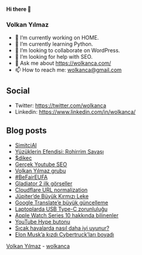 #### Hi there 👋

### Volkan Yılmaz

- 🔭 I’m currently working on HOME.
- 🌱 I’m currently learning Python.
- 👯 I’m looking to collaborate on WordPress.
- 🤔 I’m looking for help with SEO.
- 💬 Ask me about https://wolkanca.com/
- 📫 How to reach me: wolkanca@gmail.com

## Social
- Twitter: https://twitter.com/wolkanca
- Linkedin: https://www.linkedin.com/in/wolkanca/



## Blog posts
<!-- BLOG-POST-LIST:START -->
- [SimitciAI](https://wolkanca.com/simitciai/)
- [Yüzüklerin Efendisi: Rohirrim Savaşı](https://wolkanca.com/yuzuklerin-efendisi-rohirrim-savasi/)
- [$dikec](https://wolkanca.com/dikec/)
- [Gerçek Youtube SEO](https://wolkanca.com/gercek-youtube-seo/)
- [Volkan Yılmaz grubu](https://wolkanca.com/volkan-yilmaz-grubu/)
- [#BeFairEUFA](https://wolkanca.com/befaireufa/)
- [Gladiator 2 ilk görseller](https://wolkanca.com/gladiator-2-ilk-gorseller/)
- [Cloudflare URL normalization](https://wolkanca.com/cloudflare-url-normalization/)
- [Jüpiter’de Büyük Kırmızı Leke](https://wolkanca.com/jupiterde-buyuk-kirmizi-leke/)
- [Google Translate’e büyük güncelleme](https://wolkanca.com/google-translatee-buyuk-guncelleme/)
- [Laptoplarda USB Type-C zorunluluğu](https://wolkanca.com/laptoplarda-usb-type-c-zorunlulugu/)
- [Apple Watch Series 10 hakkında bilinenler](https://wolkanca.com/apple-watch-series-10-hakkinda-bilinenler/)
- [YouTube Hype butonu](https://wolkanca.com/youtube-hype-butonu/)
- [Sıcak havalarda nasıl daha iyi uyunur?](https://wolkanca.com/sicak-havalarda-nasil-daha-iyi-uyunur/)
- [Elon Musk’a kızdı Cybertruck’ları boyadı](https://wolkanca.com/elon-muska-kizdi-cybertrucklari-boyadi/)
<!-- BLOG-POST-LIST:END -->


[Volkan Yılmaz](https://volkanyilmaz.com.tr/) - [wolkanca](https://wolkanca.com/)
